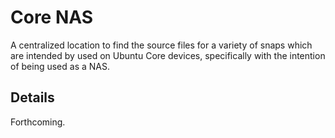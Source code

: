 # Core NAS

A centralized location to find the source files for a variety of snaps which
are intended by used on Ubuntu Core devices, specifically with the intention of
being used as a NAS.

## Details

Forthcoming.
